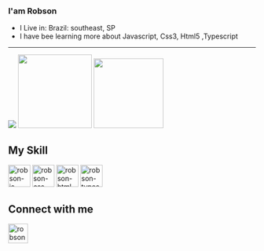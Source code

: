 ### I'am Robson

- I Live in: Brazil: southeast, SP
- I have bee learning more about Javascript, Css3, Html5 ,Typescript
<hr>

<div>
  <img src="https://github-readme-stats.vercel.app/api?username=androb86&show_icons=true&hide=prs,issues,contribs" />
  <img height="150cm" src="https://github-readme-stats.vercel.app/api/top-langs/?username=androb86&layout-compact&langs_count=16" />
  <img height="142cm" src="https://github-readme-stats.vercel.app/api/wakatime?username=willianrod"/>
</div>

## My Skill
<div>
<img alt="robson-js" height="45cm" width="45cm" src="https://cdn.jsdelivr.net/gh/devicons/devicon/icons/javascript/javascript-original.svg" style="max-width:100%" />
<img alt="robson-css" height="45cm" width="45cm" src="https://cdn.jsdelivr.net/gh/devicons/devicon/icons/css3/css3-plain-wordmark.svg" style="max-width:100%" />
<img alt="robson-html" height="45cm" width="45cm" src="https://cdn.jsdelivr.net/gh/devicons/devicon/icons/html5/html5-plain-wordmark.svg" style="max-width:100%" />
<img alt="robson-typescript" height="45cm" width="45cm" src="https://cdn.jsdelivr.net/gh/devicons/devicon/icons/typescript/typescript-plain.svg" style="max-width:100%"/>
</div>

## Connect with me
<div> 
<a href="https://linkedin.com/in/robson-araujo-dev/" target="_blank"><img alt="robson-linkedin" align="center" height="40cm" width="40cm" src="https://cdn.jsdelivr.net/gh/devicons/devicon/icons/linkedin/linkedin-original.svg"  style="max-width:100%" /></a>
</div>

